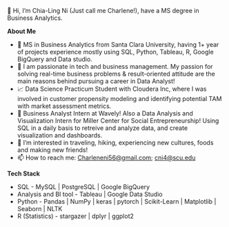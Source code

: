 👋 Hi, I’m Chia-Ling Ni (Just call me Charlene!), have a MS degree in Business Analytics. 



**About Me**
- 📖 MS in Business Analytics from Santa Clara University, having 1+ year of projects experience mostly using SQL, Python, Tableau, R, Google BigQuery and Data studio.
- 💞️ I am passionate in tech and business management. My passion for solving real-time business problems & result-oriented attitude are the main reasons behind pursuing a career in Data Analyst!
- 📈 Data Science Practicum Student with Cloudera Inc, where I was involved in customer propensity modeling and identifying potential TAM with market assessment metrics. 
- 💼 Business Analyst Intern at Wavely! Also a Data Analysis and Visualization Intern for Miller Center for Social Entrepreneurship! Using SQL in a daily basis to retreive and analyze data, and create visualization and dashboards.
- 👀 I’m interested in traveling, hiking, experiencing new cultures, foods and making new friends!
- 📫 How to reach me: Charleneni56@gmail.com; cni4@scu.edu


**Tech Stack**
-  SQL - MySQL | PostgreSQL | Google BigQuery
-  Analysis and BI tool - Tableau | Google Data Studio
-  Python - Pandas | NumPy | keras | pytorch | Scikit-Learn | Matplotlib | Seaborn | NLTK
-  R (Statistics) - stargazer | dplyr | ggplot2


<!---
charleneni56/charleneni56 is a ✨ special ✨ repository because its `README.md` (this file) appears on your GitHub profile.
You can click the Preview link to take a look at your changes.
--->
